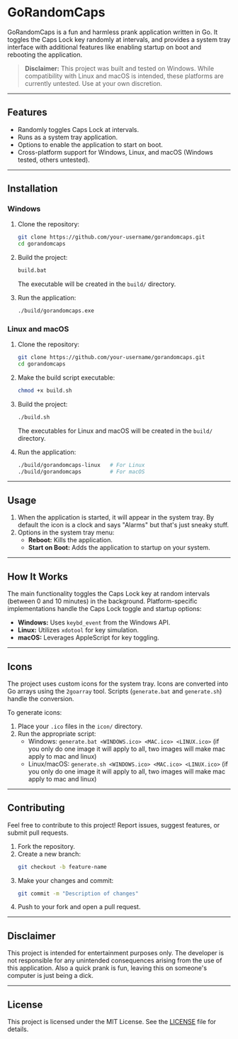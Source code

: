 # GoRandomCaps

GoRandomCaps is a fun and harmless prank application written in Go. It toggles the Caps Lock key randomly at intervals, and provides a system tray interface with additional features like enabling startup on boot and rebooting the application.

> **Disclaimer:** This project was built and tested on Windows. While compatibility with Linux and macOS is intended, these platforms are currently untested. Use at your own discretion.

---

## Features

- Randomly toggles Caps Lock at intervals.
- Runs as a system tray application.
- Options to enable the application to start on boot.
- Cross-platform support for Windows, Linux, and macOS (Windows tested, others untested).

---

## Installation

### Windows
1. Clone the repository:
   ```bash
   git clone https://github.com/your-username/gorandomcaps.git
   cd gorandomcaps
   ```

2. Build the project:
   ```bash
   build.bat
   ```
   The executable will be created in the `build/` directory.

3. Run the application:
   ```bash
   ./build/gorandomcaps.exe
   ```

### Linux and macOS
1. Clone the repository:
   ```bash
   git clone https://github.com/your-username/gorandomcaps.git
   cd gorandomcaps
   ```

2. Make the build script executable:
   ```bash
   chmod +x build.sh
   ```

3. Build the project:
   ```bash
   ./build.sh
   ```
   The executables for Linux and macOS will be created in the `build/` directory.

4. Run the application:
   ```bash
   ./build/gorandomcaps-linux   # For Linux
   ./build/gorandomcaps         # For macOS
   ```

---

## Usage

1. When the application is started, it will appear in the system tray. By default the icon is a clock and says "Alarms" but that's just sneaky stuff. 
2. Options in the system tray menu:
   - **Reboot:** Kills the application.
   - **Start on Boot:** Adds the application to startup on your system.

---

## How It Works

The main functionality toggles the Caps Lock key at random intervals (between 0 and 10 minutes) in the background. Platform-specific implementations handle the Caps Lock toggle and startup options:
- **Windows:** Uses `keybd_event` from the Windows API.
- **Linux:** Utilizes `xdotool` for key simulation.
- **macOS:** Leverages AppleScript for key toggling.

---

## Icons

The project uses custom icons for the system tray. Icons are converted into Go arrays using the `2goarray` tool. Scripts (`generate.bat` and `generate.sh`) handle the conversion.

To generate icons:
1. Place your `.ico` files in the `icon/` directory.
2. Run the appropriate script:
   - Windows: `generate.bat <WINDOWS.ico> <MAC.ico> <LINUX.ico>` (if you only do one image it will apply to all, two images will make mac apply to mac and linux)
   - Linux/macOS: `generate.sh <WINDOWS.ico> <MAC.ico> <LINUX.ico>` (if you only do one image it will apply to all, two images will make mac apply to mac and linux)

---

## Contributing

Feel free to contribute to this project! Report issues, suggest features, or submit pull requests.

1. Fork the repository.
2. Create a new branch:
   ```bash
   git checkout -b feature-name
   ```
3. Make your changes and commit:
   ```bash
   git commit -m "Description of changes"
   ```
4. Push to your fork and open a pull request.

---

## Disclaimer

This project is intended for entertainment purposes only. The developer is not responsible for any unintended consequences arising from the use of this application. Also a quick prank is fun, leaving this on someone's computer is just being a dick. 

---

## License

This project is licensed under the MIT License. See the [LICENSE](LICENSE) file for details.
